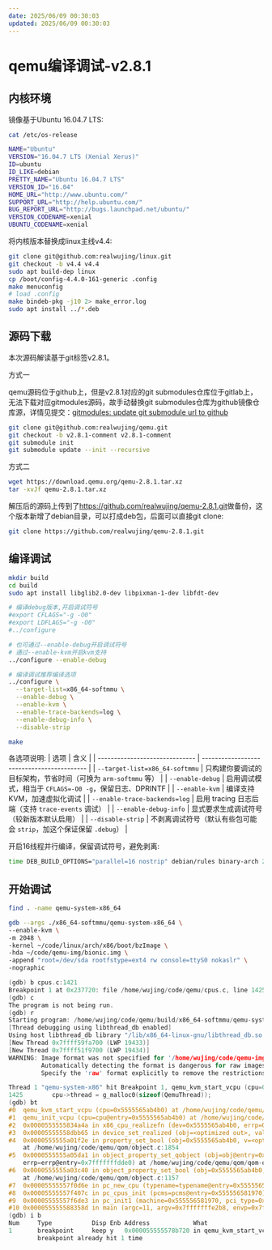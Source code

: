 ```yaml
---
date: 2025/06/09 00:30:03
updated: 2025/06/09 00:30:03
---
```


# qemu编译调试-v2.8.1

## 内核环境

镜像基于Ubuntu 16.04.7 LTS:

```bash
cat /etc/os-release

NAME="Ubuntu"
VERSION="16.04.7 LTS (Xenial Xerus)"
ID=ubuntu
ID_LIKE=debian
PRETTY_NAME="Ubuntu 16.04.7 LTS"
VERSION_ID="16.04"
HOME_URL="http://www.ubuntu.com/"
SUPPORT_URL="http://help.ubuntu.com/"
BUG_REPORT_URL="http://bugs.launchpad.net/ubuntu/"
VERSION_CODENAME=xenial
UBUNTU_CODENAME=xenial
```

将内核版本替换成linux主线v4.4:

```bash
git clone git@github.com:realwujing/linux.git
git checkout -b v4.4 v4.4
sudo apt build-dep linux
cp /boot/config-4.4.0-161-generic .config
make menuconfig
# load .config
make bindeb-pkg -j10 2> make_error.log
sudo apt install ../*.deb
```

## 源码下载

本次源码解读基于git标签v2.8.1。

方式一

qemu源码位于github上，但是v2.8.1对应的git submodules仓库位于gitlab上，无法下载对应gitmodules源码，故手动替换git submodules仓库为github镜像仓库源，详情见提交：[gitmodules: update git submodule url to github](https://github.com/realwujing/qemu/commit/56fe7ca29adddd876b590e301e62d5b6e4b3a33e)

```bash
git clone git@github.com:realwujing/qemu.git
git checkout -b v2.8.1-comment v2.8.1-comment
git submodule init
git submodule update --init --recursive
```

方式二

```bash
wget https://download.qemu.org/qemu-2.8.1.tar.xz
tar -xvJf qemu-2.8.1.tar.xz
```

解压后的源码上传到了<https://github.com/realwujing/qemu-2.8.1.git>做备份，这个版本新增了debian目录，可以打成deb包，后面可以直接git clone:
```bash
git clone https://github.com/realwujing/qemu-2.8.1.git
```

## 编译调试

```bash
mkdir build
cd build
sudo apt install libglib2.0-dev libpixman-1-dev libfdt-dev

# 编译debug版本,开启调试符号
#export CFLAGS="-g -O0"
#export LDFLAGS="-g -O0"
#../configure

# 也可通过--enable-debug开启调试符号
# 通过--enable-kvm开启kvm支持
../configure --enable-debug

# 编译调试推荐编译选项
../configure \
  --target-list=x86_64-softmmu \
  --enable-debug \
  --enable-kvm \
  --enable-trace-backends=log \
  --enable-debug-info \
  --disable-strip

make
```

各选项说明:
| 选项                             | 含义                                         |
| ------------------------------ | ------------------------------------------ |
| `--target-list=x86_64-softmmu` | 只构建你要调试的目标架构，节省时间（可换为 `arm-softmmu` 等）     |
| `--enable-debug`               | 启用调试模式，相当于 `CFLAGS=-O0 -g`，保留日志、DPRINTF    |
| `--enable-kvm`                 | 编译支持 KVM，加速虚拟化调试                           |
| `--enable-trace-backends=log`  | 启用 tracing 日志后端（支持 `trace-events` 调试）      |
| `--enable-debug-info`          | 显式要求生成调试符号（较新版本默认启用）                       |
| `--disable-strip`              | 不剥离调试符号（默认有些包可能会 `strip`，加这个保证保留 `.debug`） |

开启16线程并行编译，保留调试符号，避免剥离:
```bash
time DEB_BUILD_OPTIONS="parallel=16 nostrip" debian/rules binary-arch 2> make_error.log
```

## 开始调试

```bash
find . -name qemu-system-x86_64
```

```bash
gdb --args ./x86_64-softmmu/qemu-system-x86_64 \
--enable-kvm \
-m 2048 \
-kernel ~/code/linux/arch/x86/boot/bzImage \
-hda ~/code/qemu-img/bionic.img \
-append "root=/dev/sda rootfstype=ext4 rw console=ttyS0 nokaslr" \
-nographic
```

```c
(gdb) b cpus.c:1421
Breakpoint 1 at 0x237720: file /home/wujing/code/qemu/cpus.c, line 1425.
(gdb) c
The program is not being run.
(gdb) r
Starting program: /home/wujing/code/qemu/build/x86_64-softmmu/qemu-system-x86_64 --enable-kvm -m 2048 -kernel /home/wujing/code/linux/arch/x86/boot/bzImage -hda /home/wujing/code/qemu-img/bionic.img -append root=/dev/sda\ rootfstype=ext4\ rw\ console=ttyS0\ nokaslr -nographic
[Thread debugging using libthread_db enabled]
Using host libthread_db library "/lib/x86_64-linux-gnu/libthread_db.so.1".
[New Thread 0x7ffff59fa700 (LWP 19433)]
[New Thread 0x7ffff51f9700 (LWP 19434)]
WARNING: Image format was not specified for '/home/wujing/code/qemu-img/bionic.img' and probing guessed raw.
         Automatically detecting the format is dangerous for raw images, write operations on block 0 will be restricted.
         Specify the 'raw' format explicitly to remove the restrictions.

Thread 1 "qemu-system-x86" hit Breakpoint 1, qemu_kvm_start_vcpu (cpu=0x5555565ab4b0) at /home/wujing/code/qemu/cpus.c:1425
1425        cpu->thread = g_malloc0(sizeof(QemuThread));
(gdb) bt
#0  qemu_kvm_start_vcpu (cpu=0x5555565ab4b0) at /home/wujing/code/qemu/cpus.c:1425
#1  qemu_init_vcpu (cpu=cpu@entry=0x5555565ab4b0) at /home/wujing/code/qemu/cpus.c:1470
#2  0x0000555555834a4a in x86_cpu_realizefn (dev=0x5555565ab4b0, errp=0x7fffffffdcf0) at /home/wujing/code/qemu/target-i386/cpu.c:3361
#3  0x00005555558dbb65 in device_set_realized (obj=<optimized out>, value=<optimized out>, errp=0x7fffffffdde0) at /home/wujing/code/qemu/hw/core/qdev.c:918
#4  0x0000555555a01f2e in property_set_bool (obj=0x5555565ab4b0, v=<optimized out>, name=<optimized out>, opaque=0x55555659e2a0, errp=0x7fffffffdde0)
    at /home/wujing/code/qemu/qom/object.c:1854
#5  0x0000555555a05da1 in object_property_set_qobject (obj=obj@entry=0x5555565ab4b0, value=value@entry=0x5555565c68b0, name=name@entry=0x555555b187ab "realized", 
    errp=errp@entry=0x7fffffffdde0) at /home/wujing/code/qemu/qom/qom-qobject.c:27
#6  0x0000555555a03c40 in object_property_set_bool (obj=0x5555565ab4b0, value=<optimized out>, name=0x555555b187ab "realized", errp=0x7fffffffdde0)
    at /home/wujing/code/qemu/qom/object.c:1157
#7  0x00005555557f0d6e in pc_new_cpu (typename=typename@entry=0x555556506200 "qemu64-x86_64-cpu", apic_id=0, errp=0x5555564ee820 <error_fatal>) at /home/wujing/code/qemu/hw/i386/pc.c:1099
#8  0x00005555557f407c in pc_cpus_init (pcms=pcms@entry=0x555556581970) at /home/wujing/code/qemu/hw/i386/pc.c:1188
#9  0x00005555557f6de3 in pc_init1 (machine=0x555556581970, pci_type=0x555555b54084 "i440FX", host_type=0x555555adcc01 "i440FX-pcihost") at /home/wujing/code/qemu/hw/i386/pc_piix.c:149
#10 0x000055555588358d in main (argc=11, argv=0x7fffffffe2b8, envp=0x7fffffffe318) at /home/wujing/code/qemu/vl.c:4548
(gdb) i b
Num     Type           Disp Enb Address            What
1       breakpoint     keep y   0x000055555578b720 in qemu_kvm_start_vcpu at /home/wujing/code/qemu/cpus.c:1425
        breakpoint already hit 1 time
```
